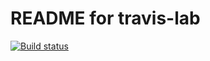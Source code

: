 # README for travis-lab

[![Build status](https://travis-ci.org/USERNAME/travis-lab.svg?master)](https://travis-ci.org/USERNAME)
